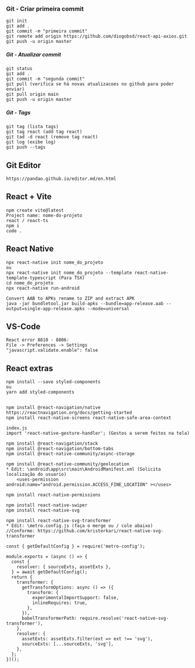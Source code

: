 ### Git - Criar primeira commit

    git init
    git add .
    git commit -m "primeira commit"
    git remote add origin https://github.com/diogobsd/react-api-axios.git
    git push -u origin master

##### Git - Atualizar commit

    git status
    git add .
    git commit -m "segunda commit" 
    git pull (verifica se há novas atualizacoes no github para poder enviar)
    git pull origin main
    git push -u origin master

##### Git - Tags

    git tag (lista tags)
    git tag react (add tag react)
    git tad -d react (remove tag react)
    git log (exibe log)
    git push --tags
    
## Git Editor
    https://pandao.github.io/editor.md/en.html

## React + Vite

    npm create vite@latest
    Project name: nome-do-projeto
    react / react-ts
    npm i
    code .

## React Native

    npx react-native init nome_do_projeto
    ou
    npx react-native init nome_do_projeto --template react-native-template-typescript (Para TSX)
    cd nome_do_projeto
    npx react-native run-android
    
    Convert AAB to APKs rename to ZIP and extract APK
    java -jar bundletool.jar build-apks --bundle=app-release.aab --output=single-app-release.apks --mode=universal

## VS-Code

    React error 8810 - 8806:
    File -> Preferences -> Settings
    "javascript.validate.enable": false

## React extras

    npm install --save styled-components
    ou
    yarn add styled-components
    
    
    npm install @react-navigation/native
    https://reactnavigation.org/docs/getting-started
    npm install react-native-screens react-native-safe-area-context
    
    index.js
    import 'react-native-gesture-handler'; (Gestos a serem feitos na tela)
    
    npm install @react-navigation/stack
    npm install @react-navigation/bottom-tabs
    npm install @react-native-community/async-storage
    
    npm install @react-native-community/geolocation
    * Edit: \android\app\src\main\AndroidManifest.xml (Solicita localização do usuario)
        <uses-permission android:name="android.permission.ACCESS_FINE_LOCATION" ></uses>
    
    npm install react-native-permissions
    
    npm install react-native-swiper
    npm install react-native-svg
    
    npm install react-native-svg-transformer
    * Edit: \metro.config.js (faça o merge ou / cole abaixo)
    //Conforme: https://github.com/kristerkari/react-native-svg-transformer
    
    const { getDefaultConfig } = require('metro-config');
    
    module.exports = (async () => {
      const {
        resolver: { sourceExts, assetExts },
      } = await getDefaultConfig();
      return {
        transformer: {
          getTransformOptions: async () => ({
            transform: {
              experimentalImportSupport: false,
              inlineRequires: true,
            },
          }),
          babelTransformerPath: require.resolve('react-native-svg-transformer'),
        },
        resolver: {
          assetExts: assetExts.filter(ext => ext !== 'svg'),
          sourceExts: [...sourceExts, 'svg'],
        },
      };
    })();
    
    

